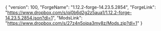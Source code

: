 {
  "version": 100,
  "ForgeName": "1.12.2-forge-14.23.5.2854",
  "ForgeLink": "https://www.dropbox.com/s/qj0b6d2g2z5aua1/1.12.2-forge-14.23.5.2854.json?dl=1",
  "ModsLink": "https://www.dropbox.com/s/27z4n5oipa3my8z/Mods.zip?dl=1"
}
